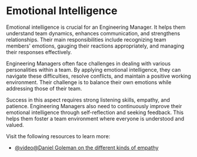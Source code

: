 # Emotional Intelligence

Emotional intelligence is crucial for an Engineering Manager. It helps them understand team dynamics, enhances communication, and strengthens relationships. Their main responsibilities include recognizing team members' emotions, gauging their reactions appropriately, and managing their responses effectively.

Engineering Managers often face challenges in dealing with various personalities within a team. By applying emotional intelligence, they can navigate these difficulties, resolve conflicts, and maintain a positive working environment. Their challenge is to balance their own emotions while addressing those of their team.

Success in this aspect requires strong listening skills, empathy, and patience. Engineering Managers also need to continuously improve their emotional intelligence through self-reflection and seeking feedback. This helps them foster a team environment where everyone is understood and valued.

Visit the following resources to learn more:

- [@video@Daniel Goleman on the different kinds of empathy](https://www.youtube.com/watch?v=WdDVvLEKoc8)